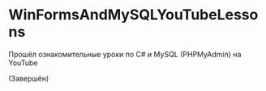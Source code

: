 # WinFormsAndMySQLYouTubeLessons
Прошёл ознакомительные уроки по C# и MySQL (PHPMyAdmin) на YouTube

(Завершён)
